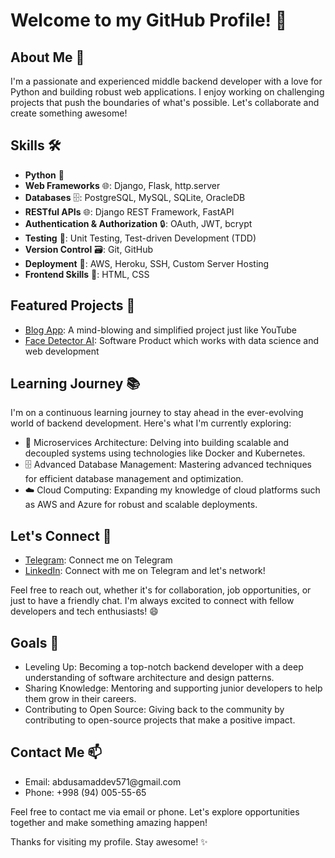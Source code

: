 <h1>Welcome to my GitHub Profile! 👋</h1>
 
<h2>About Me 🚀</h2>

<p>I'm a passionate and experienced middle backend developer with a love for Python and building robust web applications. I enjoy working on challenging projects that push the boundaries of what's possible. Let's collaborate and create something awesome!</p>
 
<h2>Skills 🛠️</h2>  
 
<ul> 
  <li><strong>Python</strong> 🐍</li>  
  <li><strong>Web Frameworks</strong> 🌐:  Django, Flask, http.server</li>
  <li><strong>Databases</strong> 🗄️: PostgreSQL, MySQL, SQLite, OracleDB</li> 
  <li><strong>RESTful APIs</strong> 🌐: Django REST Framework, FastAPI</li>
  <li><strong>Authentication & Authorization</strong> 🔒: OAuth, JWT, bcrypt</li> 
  <li><strong>Testing</strong> 🧪: Unit Testing, Test-driven Development (TDD)</li> 
  <li><strong>Version Control</strong> 🗃️: Git, GitHub</li>
  <li><strong>Deployment</strong> 🚀: AWS, Heroku, SSH, Custom Server Hosting</li>
  <li><strong>Frontend Skills</strong> 🎨: HTML, CSS</li>
</ul>

<h2>Featured Projects 🌟</h2>

<ul>
  <li><a href="https://github.com/AbdusamadDev/BlogApp.git">Blog App</a>: A mind-blowing and simplified project just like YouTube</li>
  <li><a href="https://github.com/AbdusamadDev/FaceDetectionAI.git">Face Detector AI</a>: Software Product which works with data science and web development</li>
</ul>

<h2>Learning Journey 📚</h2>

<p>I'm on a continuous learning journey to stay ahead in the ever-evolving world of backend development. Here's what I'm currently exploring:</p>

<ul>
  <li>🚀 Microservices Architecture: Delving into building scalable and decoupled systems using technologies like Docker and Kubernetes.</li>
  <li>🗄️ Advanced Database Management: Mastering advanced techniques for efficient database management and optimization.</li>
  <li>☁️ Cloud Computing: Expanding my knowledge of cloud platforms such as AWS and Azure for robust and scalable deployments.</li>
</ul>

<h2>Let's Connect 🤝</h2>

<ul>
  <li><a href="https://t.me/legion5565">Telegram</a>: Connect me on Telegram</li>
  <li><a href="https://www.linkedin.com/in/abdusamad-abdullakhanov-3302b823a/">LinkedIn</a>: Connect with me on Telegram and let's network!</li>
</ul>

<p>Feel free to reach out, whether it's for collaboration, job opportunities, or just to have a friendly chat. I'm always excited to connect with fellow developers and tech enthusiasts! 😄</p>

<h2>Goals 🎯</h2>

<ul>
  <li>Leveling Up: Becoming a top-notch backend developer with a deep understanding of software architecture and design patterns.</li>
  <li>Sharing Knowledge: Mentoring and supporting junior developers to help them grow in their careers.</li>
  <li>Contributing to Open Source: Giving back to the community by contributing to open-source projects that make a positive impact.</li>
</ul>

<h2>Contact Me 📫</h2>

<ul>
  <li>Email: abdusamaddev571@gmail.com</li>
  <li>Phone: +998 (94) 005-55-65</li>
</ul>

<p>Feel free to contact me via email or phone. Let's explore opportunities together and make something amazing happen!</p>

<p>Thanks for visiting my profile. Stay awesome! ✨</p>
